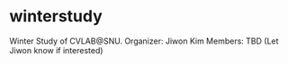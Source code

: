# winterstudy
Winter Study of CVLAB@SNU. 
Organizer: Jiwon Kim
Members: TBD (Let Jiwon know if interested)
